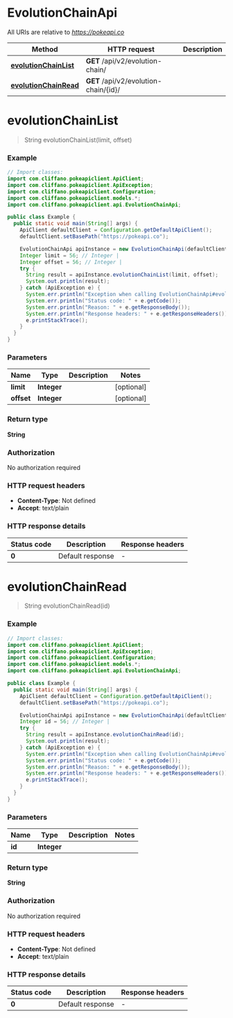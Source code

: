 # EvolutionChainApi

All URIs are relative to *https://pokeapi.co*

| Method | HTTP request | Description |
|------------- | ------------- | -------------|
| [**evolutionChainList**](EvolutionChainApi.md#evolutionChainList) | **GET** /api/v2/evolution-chain/ |  |
| [**evolutionChainRead**](EvolutionChainApi.md#evolutionChainRead) | **GET** /api/v2/evolution-chain/{id}/ |  |


<a id="evolutionChainList"></a>
# **evolutionChainList**
> String evolutionChainList(limit, offset)



### Example
```java
// Import classes:
import com.cliffano.pokeapiclient.ApiClient;
import com.cliffano.pokeapiclient.ApiException;
import com.cliffano.pokeapiclient.Configuration;
import com.cliffano.pokeapiclient.models.*;
import com.cliffano.pokeapiclient.api.EvolutionChainApi;

public class Example {
  public static void main(String[] args) {
    ApiClient defaultClient = Configuration.getDefaultApiClient();
    defaultClient.setBasePath("https://pokeapi.co");

    EvolutionChainApi apiInstance = new EvolutionChainApi(defaultClient);
    Integer limit = 56; // Integer | 
    Integer offset = 56; // Integer | 
    try {
      String result = apiInstance.evolutionChainList(limit, offset);
      System.out.println(result);
    } catch (ApiException e) {
      System.err.println("Exception when calling EvolutionChainApi#evolutionChainList");
      System.err.println("Status code: " + e.getCode());
      System.err.println("Reason: " + e.getResponseBody());
      System.err.println("Response headers: " + e.getResponseHeaders());
      e.printStackTrace();
    }
  }
}
```

### Parameters

| Name | Type | Description  | Notes |
|------------- | ------------- | ------------- | -------------|
| **limit** | **Integer**|  | [optional] |
| **offset** | **Integer**|  | [optional] |

### Return type

**String**

### Authorization

No authorization required

### HTTP request headers

 - **Content-Type**: Not defined
 - **Accept**: text/plain

### HTTP response details
| Status code | Description | Response headers |
|-------------|-------------|------------------|
| **0** | Default response |  -  |

<a id="evolutionChainRead"></a>
# **evolutionChainRead**
> String evolutionChainRead(id)



### Example
```java
// Import classes:
import com.cliffano.pokeapiclient.ApiClient;
import com.cliffano.pokeapiclient.ApiException;
import com.cliffano.pokeapiclient.Configuration;
import com.cliffano.pokeapiclient.models.*;
import com.cliffano.pokeapiclient.api.EvolutionChainApi;

public class Example {
  public static void main(String[] args) {
    ApiClient defaultClient = Configuration.getDefaultApiClient();
    defaultClient.setBasePath("https://pokeapi.co");

    EvolutionChainApi apiInstance = new EvolutionChainApi(defaultClient);
    Integer id = 56; // Integer | 
    try {
      String result = apiInstance.evolutionChainRead(id);
      System.out.println(result);
    } catch (ApiException e) {
      System.err.println("Exception when calling EvolutionChainApi#evolutionChainRead");
      System.err.println("Status code: " + e.getCode());
      System.err.println("Reason: " + e.getResponseBody());
      System.err.println("Response headers: " + e.getResponseHeaders());
      e.printStackTrace();
    }
  }
}
```

### Parameters

| Name | Type | Description  | Notes |
|------------- | ------------- | ------------- | -------------|
| **id** | **Integer**|  | |

### Return type

**String**

### Authorization

No authorization required

### HTTP request headers

 - **Content-Type**: Not defined
 - **Accept**: text/plain

### HTTP response details
| Status code | Description | Response headers |
|-------------|-------------|------------------|
| **0** | Default response |  -  |

